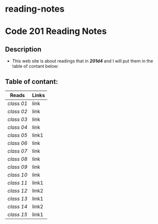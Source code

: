 # reading-notes
# Code 201 Reading Notes
## Description
- This web site is about readings that in ***201d4*** and I will put them in the table of contant below:
## Table of contant:
**Reads**  | **Links**
  -------------  | -------------
  *class 01* | link
  *class 02*   | link
  *class 03* | link
  *class 04*   | link
  *class 05* | link1
  *class 06*   | link
  *class 07* | link
  *class 08*   | link
  *class 09* | link
  *class 10*   | link
  *class 11* | link1
  *class 12*   | link2
  *class 13* | link1
  *class 14*   | link2
  *class 15* | link1

